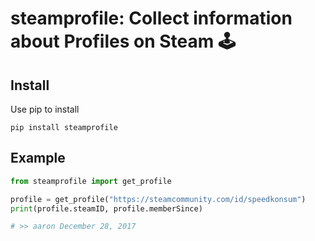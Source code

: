 # steamprofile: Collect information about Profiles on Steam 🕹

## Install

Use pip to install
```
pip install steamprofile
```

## Example
```python
from steamprofile import get_profile

profile = get_profile("https://steamcommunity.com/id/speedkonsum")
print(profile.steamID, profile.memberSince)

# >> aaron December 28, 2017
```